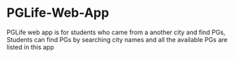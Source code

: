 # PGLife-Web-App
PGLife web app is for students who came from a another city and find PGs, Students can find PGs by searching city names and all the available PGs are listed in this app 
